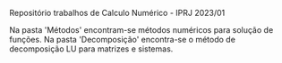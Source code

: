 Repositório trabalhos de Calculo Numérico - IPRJ 2023/01

Na pasta 'Métodos' encontram-se métodos numéricos para solução de funções.
Na pasta 'Decomposição' encontra-se o método de decomposição LU para matrizes e sistemas.